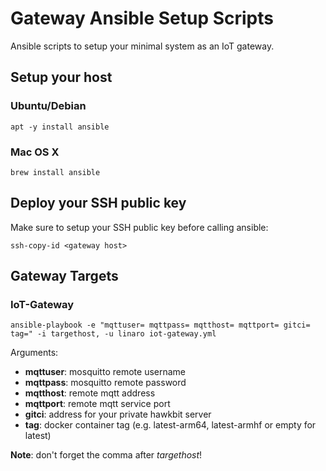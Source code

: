 # Gateway Ansible Setup Scripts

Ansible scripts to setup your minimal system as an IoT gateway.

## Setup your host

### Ubuntu/Debian

```
apt -y install ansible
```

### Mac OS X

```
brew install ansible
```

## Deploy your SSH public key

Make sure to setup your SSH public key before calling ansible:

```
ssh-copy-id <gateway host>
```

## Gateway Targets

### IoT-Gateway

```
ansible-playbook -e "mqttuser= mqttpass= mqtthost= mqttport= gitci= tag=" -i targethost, -u linaro iot-gateway.yml
```

Arguments:

 - **mqttuser**: mosquitto remote username
 - **mqttpass**: mosquitto remote password
 - **mqtthost**: remote mqtt address
 - **mqttport**: remote mqtt service port
 - **gitci**: address for your private hawkbit server
 - **tag**: docker container tag (e.g. latest-arm64, latest-armhf or empty for latest)

**Note**: don't forget the comma after *targethost*!
